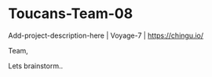 # Toucans-Team-08
Add-project-description-here | Voyage-7 | https://chingu.io/

Team,

Lets brainstorm..


